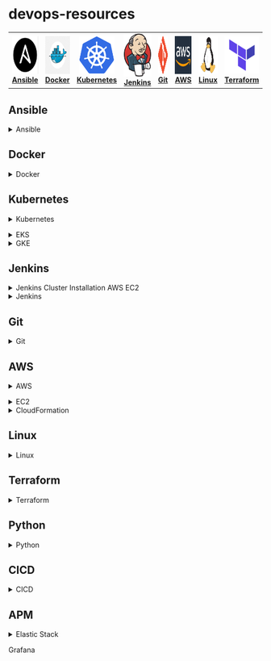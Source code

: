# devops-resources


<center>
<table>
  <tr>
    <td align="center"><a href="#ansible"><img src="images/ansible.png" width="75px;" height="75px;" alt="ansible"/><br /><b>Ansible</b></a></td>
    <td align="center"><a href="#docker"><img src="images/docker.png" width="70px;" height="75px;" alt="Docker"/><br /><b>Docker</b></a></td>
    <td align="center"><a href="#kubernetes"><img src="images/kubernetes.png" width="70px;" height="75px;" alt="Kubernetes" /><br /><b>Kubernetes</b></a></td>
    <td align="center"><a href="#jenkins"><img src="images/jenkins.png" width="85px;" height="85px;" alt="Jenkins"/><br /><b>Jenkins</b></a></td>
    <td align="center"><a href="#git"><img src="images/git.png" width="80px;" height="75px;" alt="Git"/><br /><b>Git</b></a></td>
    <td align="center"><a href="#AWS"><img src="images/aws.png" width="80x;" height="75px;" alt="AWS"/><br /><b>AWS</b></a></td>
    <td align="center"><a href="#linux"><img src="images/linux.png" width="75x;" height="75px;" alt="Linux"/><br /><b>Linux</b></a></td>
    <td align="center"><a href="#terraform"><img src="images/terraform.png" width="70px;" height="75px;" alt="Terraform"/><br /><b>Terraform</b></a></td>
    <td align="center"><a href="#python"><img src="images/python.png" width="70px;" height="75px;" alt="Python"/><br /><b>Python</b></a></td>
    <td align="center"><a href="#cicd"><img src="images/cicd.png" width="80px;" height="70px;" alt="CI/CD"/><br /><b>CI/CD</b></a></td>
    <td align="center"><a href="#APM"><img src="images/apm.gif" width="90px;" height="65px;" alt="APM"/><br /><b>APM</b></a></td>
  </tr>
</table>  
</center> 


## Ansible

<details>
<summary>Ansible</summary><br><b>
  
- Inventory

The Ansible inventory file defines the hosts and groups of hosts upon which commands, modules, and tasks in a playbook operate. The file can be in one of many formats depending on your Ansible environment and plugins. 

The default location for the inventory file is /etc/ansible/hosts. If necessary, you can also create project-specific inventory files in alternate locations.

The inventory file can list individual hosts or user-defined groups of hosts. For example, if you are managing one or more data centers, you can create Ansible groups for those components that require the same set of operations.


- YAML

YAML stands for "YAML Ain't Markup Language" (Please refer to: https://yaml.org ). 
it is basically a human-readable structured data format. It is less complex and ungainly than XML or JSON, but provides similar capabilities.
There are some rules that YAML has in place to avoid issues related to ambiguity. 

These rules make it possible for a single YAML file to be interpreted consistently, regardless of which library is being used to interpret it.

YAML files should end in .yaml.
YAML is case sensitive.
YAML uses a fixed indentation scheme to represent relationships between data layers.
Dictionary keys are represented in YAML as strings terminated by a trailing colon. Values are represented by either a string following the colon, separated by a space.
To represent lists of items, a single dash followed by a space is used. Multiple items are a part of the same list as a function of their having the same level of indentation.

The following example represents a YAML playbook:
```yaml
- name: configure interface settings
  ios_config:
    lines:
      - description test interface
      - ip address 172.31.1.1 255.255.255.0
    parents: interface Ethernet1

- name: configure ip helpers on multiple interfaces
  ios_config:
    lines:
      - ip helper-address 172.26.1.10
      - ip helper-address 172.26.3.8
    parents: "{{ item }}"
  with_items:
    - interface Ethernet1
    - interface Ethernet2
    - interface GigabitEthernet1

- name: load new acl into device
  ios_config:
    lines:
      - 10 permit ip host 1.1.1.1 any log
      - 20 permit ip host 2.2.2.2 any log
      - 30 permit ip host 3.3.3.3 any log
      - 40 permit ip host 4.4.4.4 any log
      - 50 permit ip host 5.5.5.5 any log
    parents: ip access-list extended test
    before: no ip access-list extended test
    match: exact

- name: check the running-config against master config
  ios_config:
    diff_against: intended
    intended_config: "{{ lookup('file', 'master.cfg') }}"

- name: check the startup-config against the running-config
  ios_config:
    diff_against: startup
    diff_ignore_lines:
      - ntp clock .*

- name: save running to startup when modified
  ios_config:
    save_when: modified
    
```

- Configuration File

Certain settings in Ansible are adjustable via a configuration file (ansible.cfg). The stock configuration should be sufficient for most users, but there may be reasons you would want to change them.
Configuration file which will be processed in the following order:
Environment variable: ANSIBLE_CONFIG
Actual directory "ansible.cfg" file.
Home directory "ansible.cfg" file.
Configuration file stored in "/etc/ansible/ansible.cfg".

| Option | Default Value | Description |
| --- | ----------- | -------- |
| inventory | /etc/ansible/hosts | Inventory location |
| forks | 5 | Specify number of parallel processes to use |
| remote_port | 22 | Remote SSH port |
| host_key_checking | true | Check host key installed |
| timeout | 10 | SSH connection timeout in seconds |
| remote_user | root | Remote connection user |
| become | false | Run operations with become (does not imply password prompting) |
| become_method | sudo | Privilege escalation method to use |
| pipelining | false | Reduces the number of network operations required to execute a module on the remote server, by executing many Ansible modules without actual file transfer.This can result in a very significant performance improvement when enabled |

Please refer to Ansible documentation for more details: https://docs.ansible.com/ansible/latest/reference_appendices/config.html

- Playbooks
Playbooks are Ansible’s configuration, deployment, and orchestration language. Playbooks are designed to be human-readable and are developed in a basic text language. There are multiple ways to organize playbooks and the files they include.

- Modules
Ansible ships with a number of modules (called the ‘module library’) that can be executed directly on remote hosts or through playbooks. Users can also write their own modules. These modules can control system resources, like services, packages, or files , or handle executing system commands.
Ansible modules: https://docs.ansible.com/ansible/latest/modules/list_of_all_modules.html 


The following command displays the list of available modules:
ansible-doc -l | more


Narrow down modules related to ASA devices:
ansible-doc -l | more | grep asa


Show actions that a module can perform:
ansible-doc -s module_name

- Commands







</b></details>

## Docker

<details>
<summary>Docker</summary><br><b>

Concepts

The Linux kernel has a number of features that allow a process to be isolated. Container engines such as Docker use two main kernel features to isolate processes: Cgroups and Namespaces. 
- Namespaces
- Cgroups

LXC

Libcontainer

Dockerfile

Each Dockerfile is a script, composed of various commands and arguments listed successively to automatically perform actions on a base image (or from scratch) in order to create a new one.

- FROM

FROM directive is probably the most crucial amongst all others for Dockerfiles. It defines the base image to use to start the build process. It can be any image, including the ones you have created previously. If a FROM image is not found on the host, Docker will try to find it (and download) from the Docker Hub or other container repository. It needs to be the first command declared inside a Dockerfile.


```bash
# Usage: FROM [image name]
FROM ubuntu
```

- ADD

The ADD command gets two arguments: a source and a destination. It basically copies the files from the source on the host into the container’s own filesystem at the set destination. If, however, the source is a URL (e.g. http://github.com/user/file/), then the contents of the URL are downloaded and placed at the destination.


```bash
# Usage: ADD [source directory or URL] [destination directory]
ADD /my_app_folder /my_app_folder
```
- CMD

The command CMD, similarly to RUN, can be used for executing a specific command. However, unlike RUN it is not executed during build, but when a container is instantiated using the image being built. Therefore, it should be considered as an initial, default command that gets executed (i.e. run) with the creation of containers based on the image.

To clarify: an example for CMD would be running an application upon creation of a container which is already installed using RUN (e.g. RUN apt-get install …) inside the image. This default application execution command that is set with CMD becomes the default and replaces any command which is passed during the creation.


```bash
# Usage 1: CMD application "argument", "argument", ..
CMD "echo" "Hello docker!"
```

- ENTRYPOINT

ENTRYPOINT argument sets the concrete default application that is used every time a container is created using the image. For example, if you have installed a specific application inside an image and you will use this image to only run that application, you can state it with ENTRYPOINT and whenever a container is created from that image, your application will be the target.

If you couple ENTRYPOINT with CMD, you can remove “application” from CMD and just leave “arguments” which will be passed to the ENTRYPOINT.

```bash
# Usage: ENTRYPOINT application "argument", "argument", ..
# Remember: arguments are optional. They can be provided by CMD
#           or during the creation of a container.
ENTRYPOINT echo

# Usage example with CMD:
# Arguments set with CMD can be overridden during *run*
CMD "Hello docker!"
ENTRYPOINT echo
```

- ENV

The ENV command is used to set the environment variables (one or more). These variables consist of “key value” pairs which can be accessed within the container by scripts and applications alike. This functionality of Docker offers an enormous amount of flexibility for running programs.
```bash
# Usage: ENV key value
ENV SERVER_WORKS 4
```

- EXPOSE

The EXPOSE command is used to associate a specified port to enable networking between the running process inside the container and the outside world (i.e. the host).

```bash
# Usage: EXPOSE [port]
# Usage: EXPOSE [port]
EXPOSE 8080
```

- MAINTAINER

One of the commands that can be set anywhere in the file - although it would be better if it was declared on top - is MAINTAINER. This non-executing command declares the author, hence setting the author field of the images. It should come nonetheless after FROM.


```bash 
# Usage: MAINTAINER [name]
MAINTAINER authors_name
```

- RUN

The RUN command is the central executing directive for Dockerfiles. It takes a command as its argument and runs it to form the image. Unlike CMD, it actually is used to build the image (forming another layer on top of the previous one which is committed).



```bash
# Usage: RUN [command]
RUN aptitude install -y riak
``` 

- USER

The USER directive is used to set the UID (or username) which is to run the container based on the image being built.

```bash
# Usage: USER [UID]
USER 751
``` 

- VOLUME

The VOLUME command is used to enable access from your container to a directory on the host machine (i.e. mounting it).


```bash
# Usage: VOLUME ["/dir_1", "/dir_2" ..]
VOLUME ["/my_files"]
``` 

- WORKDIR

The WORKDIR directive is used to set where the command defined with CMD is to be executed.

```bash
# Usage: WORKDIR /path
WORKDIR ~/
``` 

Best practices for writing Dockerfiles [here](https://docs.docker.com/develop/develop-images/dockerfile_best-practices/)



</b></details>

## Kubernetes

<details>
<summary>Kubernetes</summary><br><b>

Kubernetes Basics

- Pod is a group of linked containers which shares a unique IP address. 
- Labels are key-value pairs attached to resources that contain information that helps to identify them. 
- ReplicaSet is a resource that templates the creation of pods. NOTE: ReplicaSet replaces the ReplicaController
- Deployment are used to gracefully roll out new versions of ReplicaSets.
- Services give a way of accessing services within our Kubernetes cluster. 

Kubernetes Components:

Architecture

API server

Controller manager

Scheduler

Kubelet

etcd


Basic Commands:

https://kubernetes.io/docs/reference/kubectl/cheatsheet/ 

kubectl set image

1. Listing resources

```bash
kubectl get nodes
kubectl get pods
kubectl get services, deployments
```

2. Deleting resources

```bash
kubectl delete namespaces my-namespace

#Force deletion of a pod
kubectl delete pod my-pod --grace-period=0 --force

#Delete all pods in a namespace
kubectl delete pods --all --namespace my-namespace
```

kubectl delete pod XX

kubectl scale XX

Configuration as Code:

```yaml
apiVersion: apps/v1
kind: Deployment
metadata:
  name: nginx-deployment
  labels:
    app: nginx
spec:
  replicas: 3
  selector:
    matchLabels:
      app: nginx
  template:
    metadata:
      labels:
        app: nginx
    spec:
      containers:
      - name: nginx
        image: nginx:1.7.9
        ports:
        - containerPort: 80
```

service.yaml

EKS Cluster Setup

IAM

Helm

Planning for Production Deployments
</b></details>

<details>
<summary>EKS</summary><br><b>
</b></details>

<details>
<summary>GKE</summary><br><b>

Create a cluster
```bash
gcloud container clusters create mycluster
```

</b></details>

## Jenkins

<details>
<summary>Jenkins Cluster Installation AWS EC2</summary><br><b>
</b></details>

<details>
<summary>Jenkins</summary><br><b>
  
Jenkinsfile to compile and test across two different nodes.

```groovy
pipeline {
  agent none
  environment {
      JUNIT_REPORTS_FOLDER = "**/target/surefire-reports/*.xml" /* set junit reports folder variable */
  }
  options {
      skipDefaultCheckout true /* skips the default repository checkout for testing the 'stash/unstash' feature behaviour */
  }
  stages {
      stage('Checkout code by slave-01') {
          agent {
              label 'slave-01' /* this stage executor and workspace is allocated in slave-01 node */
          }  
          steps {
            checkout scm /* checkout source repository */
            stash includes: '**', name: 'repository_code' /* stores code to be handed over to slave-02 */
          }
      }
      stage('Maven compile by slave-01') {
          agent {
              label 'slave-01' /* this stage executor and workspace is allocated in slave-01 node */
          }
          steps {
              echo "-----------------------------------------------------------------------------------------------------------------"
              echo "Maven Compile by Slave 01 "
              echo "-----------------------------------------------------------------------------------------------------------------"
              sh 'mvn compile' /* compile source code */
          }
          post {
              always {
                  deleteDir() /* workspace clean up */
              }
          }
      }  
      stage('Maven testing by slave-02') {
          agent {
              label 'slave-02' /* this stage executor and workspace is allocated in slave-02 node */
          }
          steps {
              echo "-----------------------------------------------------------------------------------------------------------------"
              echo "Maven Application Testing by Slave 02"
              echo "-----------------------------------------------------------------------------------------------------------------"
              unstash 'repository_code' /* retrieves code stored by slave-01 */
              sh 'mvn test' /* test the compiled source code using unit testing framework */
          }
      }
      stage('Publish testing reports by slave-02') {
          agent {
              label 'slave-02' /* this stage executor and workspace is allocated in slave-02 node */
          }
          steps {
              echo "-----------------------------------------------------------------------------------------------------------------"
              echo "Publish Testing Reports by Slave 02"
              echo "-----------------------------------------------------------------------------------------------------------------"
          }
          post {
              always {
                  junit "${JUNIT_REPORTS_FOLDER}" /* publish unit testing reports */
                  deleteDir() /* workspace clean up */
              }
          }
      }
   }
}
```
  


</b></details>

## Git

<details>
<summary>Git</summary><br><b>
  
Git is a distributed Version Control system. It can track changes to a file and allows you to revert back to any particular change.
Its distributed architecture provides many advantages over other Version Control Systems (VCS) like SVN one major advantage is that it does not rely on a central server to store all the versions of a project’s files. Instead, every developer “clones” a copy of a repository I have shown in the diagram below with “Local repository” and has the full history of the project on his hard drive so that when there is a server outage, all you need for recovery is one of your teammate’s local Git repository.
There is a central cloud repository as well where developers can commit changes and share it with other teammates as you can see in the diagram where all collaborators are commiting changes “Remote repository”.
  
Branching strategies

- Feature branching: 
A feature branch model keeps all of the changes for a particular feature inside of a branch. When the feature is fully tested and validated by automated tests, the branch is then merged into master.

- Task branching:
In this model each task is implemented on its own branch with the task key included in the branch name. It is easy to see which code implements which task, just look for the task key in the branch name.

- Release branching:
Once the develop branch has acquired enough features for a release, you can clone that branch to form a Release branch. Creating this branch starts the next release cycle, so no new features can be added after this point, only bug fixes, documentation generation, and other release-oriented tasks should go in this branch. Once it is ready to ship, the release gets merged into master and tagged with a version number. In addition, it should be merged back into develop branch, which may have progressed since the release was initiated.

Revert a commit

```bash
#Remove or fix the bad file in a new commit and push it to the remote repository
git commit -m “commit message”
```

```bash
#Create a new commit that undoes all changes that were made in the commit to be reverted
git revert <name of commit to be reverted>
```

Squash commits

There are two options to squash last N commits into a single commit.

```bash
#If you want to write the new commit message from scratch use the following command
git reset –soft HEAD~N &&
git commit
```
```bash
#If you want to start editing the new commit message with a concatenation of the existing commit messages then you need to extract those messages and pass them to Git commit for that I will use
git reset –soft HEAD~N &&
git commit –edit -m”$(git log –format=%B –reverse .HEAD@{N})”
```

Git rebase

Rebase is a command which will merge another branch into the branch where you are currently working, and move all of the local commits that are ahead of the rebased branch to the top of the history on that branch. For example, if a feature branch was created from master, and since then the master branch has received new commits, Git rebase can be used to move the feature branch to the tip of master.

The command effectively will replay the changes made in the feature branch at the tip of master, allowing conflicts to be resolved in the process. When done with care, this will allow the feature branch to be merged into master with relative ease and sometimes as a simple fast-forward operation.

Git rebase details [here](https://git-scm.com/docs/git-rebase)


</b></details>

## AWS

<details>
<summary>AWS</summary><br><b>
  
AWS DevOps Blog [here](https://aws.amazon.com/blogs/devops/)

</b></details>

<details>
<summary>EC2</summary><br><b>
</b></details>

<details>
<summary>CloudFormation</summary><br><b>
</b></details>

## Linux

<details>
<summary>Linux</summary><br><b>


</b></details>


## Terraform

<details>
<summary>Terraform</summary><br><b>


</b></details>

## Python

<details>
<summary>Python</summary><br><b>

Python online IDE [here](https://repl.it/languages/python3)

</b></details>

## CICD

<details>
<summary>CICD</summary><br><b>
  
The Software Development Life Cycle (SDLC) model covers the following phases:

1. Planning
2. Implementation
3. Testing
4. Documentation
5. Deployment and maintenance
6. Maintaining

  
Some of the advantages are:

- Speed of deployment
- Faster testing and analysis
- Smaller code changes
- Better and faster fault isolation
- Increased code coverage
- Automatic deploy to production
- Never ship broken code
- Process is repeatable
- Faster mean time to resolution
- Smaller backlog
- Improved customer satisfaction
- Tons of open source tools available

The disadvantages of CI/CD are:

- New skill sets must be learned
- Big upfront investment
- Legacy systems rarely support CI/CD
- High degree of discipline and dedication to quality

For more info please read [here](https://www.google.com)

</b></details>

## APM

<details>
<summary>Elastic Stack</summary><br><b>

For more info please read [here](https://www.google.com)
</b></details>
<summary>Grafana</summary><br><b>

</b></details>
